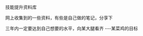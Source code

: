 # 
技能提升资料库

网上收集到的一些资料，有些是自己做的笔记，分享下



三年内一定要达到自己想要的水平，向某大腿看齐
                                        ---某菜鸡的目标
